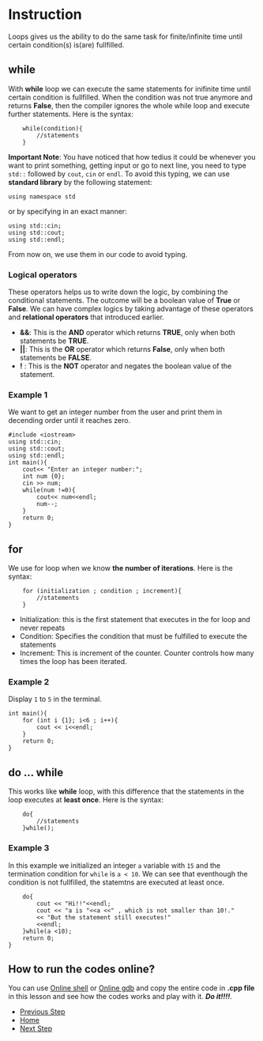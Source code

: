 # Instruction

Loops gives us the ability to do the same task for finite/infinite time until certain condition(s) is(are) fullfilled. 

## while

With **while** loop we can execute the same statements for inifinite time until certain condition is fullfilled. When the condition was not true anymore and returns **False**, then the compiler ignores the whole while loop and execute further statements. Here is the syntax:
```
    while(condition){
        //statements
    }
```
**Important Note**: You have noticed that how tedius it could be whenever you want to print something, getting input or go to next line, you need to type `std::` followed by `cout`, `cin` or `endl`. To avoid this typing, we can use **standard library** by the following statement:
```
using namespace std
```
or by specifying in an exact manner:
```
using std::cin;
using std::cout;
using std::endl;
```
From now on, we use them in our code to avoid typing. 
### Logical operators

These operators helps us to write down the logic, by combining the conditional statements. The outcome will be a boolean value of **True** or **False**. We can have complex logics by taking advantage of these operators and **relational operators** that introduced earlier. 
- **&&**: This is the **AND** operator which returns **TRUE**, only when both statements be **TRUE**. 
- **||**: This is the **OR** operator which returns **False**, only when both statements be **FALSE**. 
- **!** : This is the **NOT** operator and negates the boolean value of the statement. 

### Example 1

We want to get an integer number from the user and print them in decending order until it reaches zero. 
```
#include <iostream>
using std::cin;
using std::cout;
using std::endl;
int main(){
    cout<< "Enter an integer number:";
    int num {0};
    cin >> num;
    while(num !=0){
        cout<< num<<endl;
        num--;
    }
    return 0;
}
```
 
## for

We use for loop when we know **the number of iterations**. Here is the syntax:

```
    for (initialization ; condition ; increment){
        //statements
    }
```
- Initialization: this is the first statement that executes in the for loop and never repeats
- Condition: Specifies the condition that must be fulfilled to execute the statements
- Increment: This is increment of the counter. Counter controls how many times the loop has been iterated.

### Example 2

Display `1` to `5` in the terminal.
```
int main(){
    for (int i {1}; i<6 ; i++){
        cout << i<<endl;        
    }    
    return 0;
}
```
## do ... while 

This works like **while** loop, with this difference that the statements in the loop executes at **least once**. Here is the syntax:

```
    do{
        //statements
    }while();
```

### Example 3

In this example we initialized an integer `a` variable with `15` and the termination condition for `while` is `a < 10`. We can see that eventhough the condition is not fullfilled, the statemtns are executed at least once.

```
    do{
        cout << "Hi!!"<<endl;
        cout << "a is "<<a <<" , which is not smaller than 10!."
        << "But the statement still executes!" 
        <<endl;
    }while(a <10);    
    return 0;
}
```
## How to run the codes online?
You can use [Online shell](http://cpp.sh/) or [Online gdb](https://www.onlinegdb.com/online_c++_compiler) and copy the entire code in **.cpp file** in this lesson and see how the codes works and play with it. ***Do it!!!!***.  

- [Previous Step](https://github.com/Mahdi-Javadi/Learn-cPlusPlus-efficiently/tree/master/Day5)
- [Home](https://github.com/Mahdi-Javadi/Learn-cPlusPlus-efficiently)
- [Next Step](https://github.com/Mahdi-Javadi/Learn-cPlusPlus-efficiently/tree/master/Day7)
